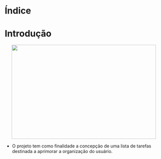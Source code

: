 # Índice



# Introdução

<p align="center">
  <img width="460" height="300" src="img/tarefa-sem-fundo.png">
</p>

+ O projeto tem como finalidade a concepção de uma lista de tarefas destinada a aprimorar a organização do usuário.

# 